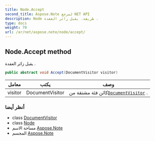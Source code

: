 ```yaml
---
title: Node.Accept
second_title: Aspose.Note لمرجع NET API
description: Node طريقة. يقبل زائر العقدة .
type: docs
weight: 70
url: /ar/net/aspose.note/node/accept/
---
```

## Node.Accept method

يقبل زائر العقدة .

```csharp
public abstract void Accept(DocumentVisitor visitor)
```

| معامل | يكتب | وصف |
| --- | --- | --- |
| visitor | DocumentVisitor | كائن فئة مشتقة من[`DocumentVisitor`](../../documentvisitor/) . |

### أنظر أيضا

* class [DocumentVisitor](../../documentvisitor/)
* class [Node](../)
* مساحة الاسم [Aspose.Note](../../node/)
* المجسم [Aspose.Note](../../../)


